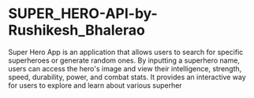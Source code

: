 # SUPER_HERO-API-by-Rushikesh_Bhalerao
Super Hero App is an application that allows users to search for specific superheroes or generate random ones. By inputting a superhero name, users can access the hero's image and view their intelligence, strength, speed, durability, power, and combat stats. It provides an interactive way for users to explore and learn about various superher
